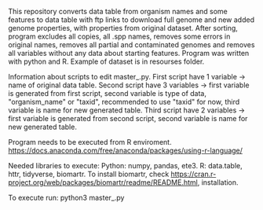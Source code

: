 This repository converts data table from organism names and some features to data table with ftp links to download full genome and new added genome properties, with properties from original dataset.
After sorting, program excludes all copies, all .spp names, removes some errors in original names, removes all partial and contaminated genomes and removes all variables without any data about starting features.
Program was written with python and R. Example of dataset is in resourses folder. 

Information about scripts to edit master_.py.
First script have 1 variable -> name of original data table.
Second script have 3 variables -> first variable is generated from first script, second variable is type of data, "organism_name" or "taxid", recommended to use "taxid" for now, third variable is name for new generated table.
Third script have 2 variables -> first variable is generated from second script, second variable is name for new generated table.

Program needs to be executed from R enviroment.
https://docs.anaconda.com/free/anaconda/packages/using-r-language/

Needed libraries to execute:
Python: numpy, pandas, ete3.
R: data.table, httr, tidyverse, biomartr.
To install biomartr, check https://cran.r-project.org/web/packages/biomartr/readme/README.html, installation.

To execute run: python3 master_.py
